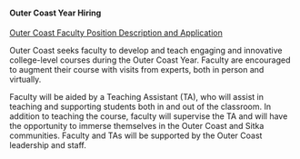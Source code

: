
#### Outer Coast Year Hiring

[Outer Coast Faculty Position Description and Application](https://docs.google.com/document/d/1cCFmD5Ttjc7oM7wxPhYRSrBRCUVE4wfAHP5dnr-yNFg/edit?usp=sharing)

Outer Coast seeks faculty to develop and teach engaging and innovative college-level courses during the Outer Coast Year. Faculty are encouraged to augment their course with visits from experts, both in person and virtually. 

Faculty will be aided by a Teaching Assistant (TA), who will assist in teaching and supporting students both in and out of the classroom. In addition to teaching the course, faculty will supervise the TA and will have the opportunity to immerse themselves in the Outer Coast and Sitka communities. Faculty and TAs will be supported by the Outer Coast leadership and staff.
